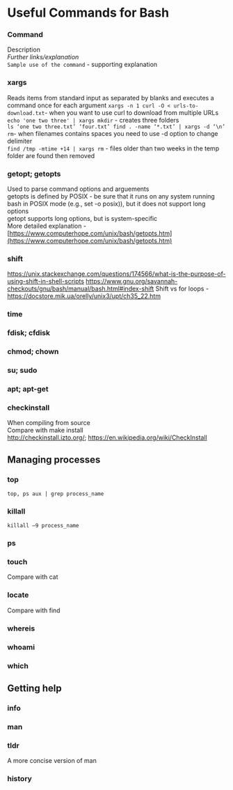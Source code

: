 # Useful Commands for Bash

### Command
Description\
*Further links/explanation*\
`Sample use of the command` - supporting explanation

### xargs
Reads items from standard input as separated by blanks and executes a command once for each argument
`xargs -n 1 curl -O < urls-to-download.txt`- when you want to use curl to download from multiple URLs\
`echo 'one two three' | xargs mkdir` - creates three folders\
`ls ‘one two three.txt’ ‘four.txt’ find . -name ‘*.txt’ | xargs -d ‘\n’ rm`- when filenames contains spaces you need to use -d option to change delimiter\
`find /tmp -mtime +14 | xargs rm` - files older than two weeks in the temp folder are found then removed

### getopt; getopts
Used to parse command options and arguements\
getopts is defined by POSIX - be sure that it runs on any system running bash in POSIX mode (e.g., set -o posix)), but it does not support long options\
getopt supports long options, but is system-specific\
More detailed explanation - [https://www.computerhope.com/unix/bash/getopts.htm](https://www.computerhope.com/unix/bash/getopts.htm)

### shift
https://unix.stackexchange.com/questions/174566/what-is-the-purpose-of-using-shift-in-shell-scripts
https://www.gnu.org/savannah-checkouts/gnu/bash/manual/bash.html#index-shift
Shift vs for loops - https://docstore.mik.ua/orelly/unix3/upt/ch35_22.htm

### time

### fdisk; cfdisk 

### chmod; chown

### su; sudo

### apt; apt-get

### checkinstall
When compiling from source\
Compare with make install\
http://checkinstall.izto.org/; https://en.wikipedia.org/wiki/CheckInstall 

## Managing processes
### top
`top, ps aux | grep process_name` 
### killall
`killall –9 process_name`
### ps

### touch
Compare with cat

### locate
Compare with find

### whereis

### whoami

### which

## Getting help
### info
### man
### tldr
A more concise version of man

### history
